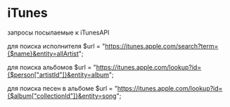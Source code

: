 # iTunes

запросы посылаемые к iTunesAPI

для поиска исполнителя      $url = "https://itunes.apple.com/search?term={$name}&entity=allArtist";

для поиска альбомов         $url = "https://itunes.apple.com/lookup?id={$person["artistId"]}&entity=album";

для поиска песен в альбоме  $url = "https://itunes.apple.com/lookup?id={$album["collectionId"]}&entity=song";

